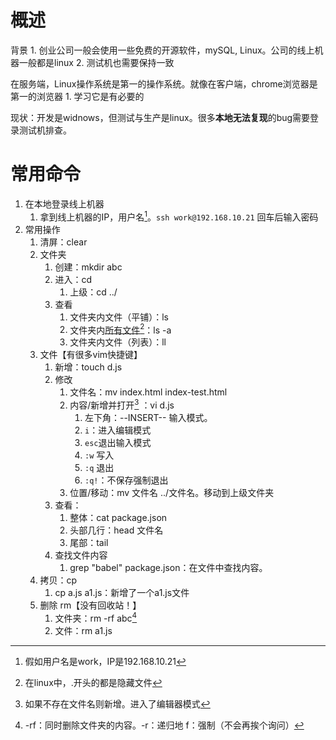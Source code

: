# 概述
背景
	1. 创业公司一般会使用一些免费的开源软件，mySQL, Linux。公司的线上机器一般都是linux
	2. 测试机也需要保持一致

在服务端，Linux操作系统是第一的操作系统。就像在客户端，chrome浏览器是第一的浏览器
	1. 学习它是有必要的

现状：开发是widnows，但测试与生产是linux。很多**本地无法复现**的bug需要登录测试机排查。
# 常用命令
1. 在本地登录线上机器
	1. 拿到线上机器的IP，用户名[^1]。`ssh work@192.168.10.21` 回车后输入密码
2. 常用操作
	1. 清屏：clear
	2. 文件夹
		1. 创建：mkdir abc
		2. 进入：cd
			1. 上级：cd ../
		3. 查看
			1. 文件夹内文件（平铺）：ls
			2. 文件夹内<u>所有文件</u>[^2]：ls -a
			3. 文件夹内文件（列表）：ll
	3. 文件【有很多vim快捷键】
		1. 新增：touch d.js
		2. 修改
			1. 文件名：mv index.html index-test.html
			2. 内容/新增并打开[^4] ：vi d.js
				1. 左下角：--INSERT-- 输入模式。
				2. `i`：进入编辑模式
				3. `esc`退出输入模式
				4. `:w`   写入
				5. `:q`   退出
				6. `:q!`：不保存强制退出
			3. 位置/移动：mv 文件名 ../文件名。移动到上级文件夹
		3. 查看：
			1. 整体：cat package.json
			2. 头部几行：head 文件名
			3. 尾部：tail
		4. 查找文件内容
			1. grep "babel" package.json：在文件中查找内容。
	4. 拷贝：cp
		1. cp a.js a1.js：新增了一个a1.js文件
	5. 删除 rm【没有回收站！】
		1. 文件夹：rm -rf abc[^3] 
		2. 文件：rm a1.js

[^1]: 假如用户名是work，IP是192.168.10.21
[^2]: 在linux中，.开头的都是隐藏文件
[^3]: -rf：同时删除文件夹的内容。-r：递归地  f：强制（不会再挨个询问）
[^4]: 如果不存在文件名则新增。进入了编辑器模式